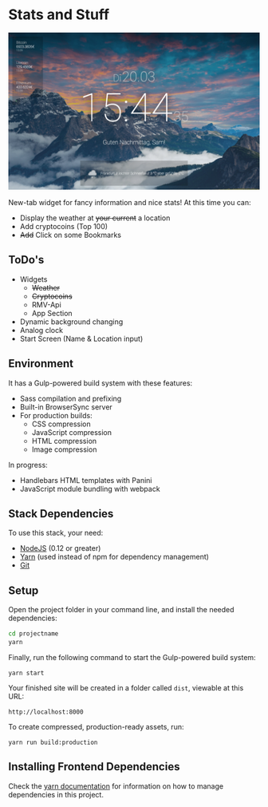 # Stats and Stuff

![Screenshot](./src/assets/img/screenshots/laptop-mdpi-screen.png?raw=true "Stats and Stuff - Desktop")

New-tab widget for fancy information and nice stats!
At this time you can:
- Display the weather at ~~your current~~ a location
- Add cryptocoins (Top 100)
- ~~Add~~ Click on some Bookmarks

## ToDo's

- Widgets
  - ~~Weather~~
  - ~~Cryptocoins~~
  - RMV-Api
  - App Section
- Dynamic background changing
- Analog clock
- Start Screen (Name & Location input)


## Environment

It has a Gulp-powered build system with these features:
- Sass compilation and prefixing
- Built-in BrowserSync server
- For production builds:
  - CSS compression
  - JavaScript compression
  - HTML compression
  - Image compression

In progress:
- Handlebars HTML templates with Panini
- JavaScript module bundling with webpack


## Stack Dependencies

To use this stack, your need:

- [NodeJS](https://nodejs.org/en/) (0.12 or greater)
- [Yarn](https://yarnpkg.com/en/docs/install) (used instead of npm for dependency management)
- [Git](https://git-scm.com/)


## Setup

Open the project folder in your command line, and install the needed dependencies:

```bash
cd projectname
yarn
```

Finally, run the following command to start the Gulp-powered build system: 
```
yarn start
```
Your finished site will be created in a folder called `dist`, viewable at this URL:

```
http://localhost:8000
```

To create compressed, production-ready assets, run: 
```
yarn run build:production
```

## Installing Frontend Dependencies
Check the [yarn documentation](https://yarnpkg.com/en/docs/managing-dependencies) for information on how to manage dependencies in this project.